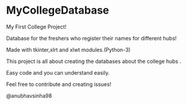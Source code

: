 # MyCollegeDatabase

My First College Project!

Database for the freshers who register their names for different hubs!

Made with tkinter,xlrt and xlwt modules.(Python-3)

This project is all about creating the databases about the college hubs .

Easy code and you can understand easily.

Feel free to contribute and creating issues!

@anubhavsinha98
